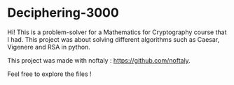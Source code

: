 # Deciphering-3000
Hi! This is a problem-solver for a Mathematics for Cryptography course that I had. This project was about solving different algorithms such as Caesar, Vigenere and RSA in python.

This project was made with noftaly : https://github.com/noftaly.

Feel free to explore the files !
